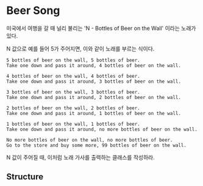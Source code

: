 # Beer Song

미국에서 여행을 갈 때 널리 불리는 'N - Bottles of Beer on the Wall' 이라는 노래가 있다.

N 값으로 예를 들어 5가 주어지면, 이와 같이 노래를 부르는 식이다.


    5 bottles of beer on the wall, 5 bottles of beer.
    Take one down and pass it around, 4 bottles of beer on the wall.

    4 bottles of beer on the wall, 4 bottles of beer.
    Take one down and pass it around, 3 bottles of beer on the wall.

    3 bottles of beer on the wall, 3 bottles of beer.
    Take one down and pass it around, 2 bottles of beer on the wall.

    2 bottles of beer on the wall, 2 bottles of beer.
    Take one down and pass it around, 1 bottles of beer on the wall.

    1 bottles of beer on the wall, 1 bottles of beer.
    Take one down and pass it around, no more bottles of beer on the wall.

    No more bottles of beer on the wall, no more bottles of beer.
    Go to the store and buy some more, 99 bottles of beer on the wall.

N 값이 주어질 때, 이처럼 노래 가사를 출력하는 클래스를 작성하라.


## Structure 


